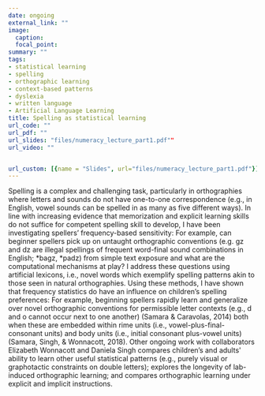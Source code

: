 ```yaml
---
date: ongoing
external_link: ""
image:
  caption:
  focal_point:
summary: ""
tags:
- statistical learning
- spelling
- orthographic learning
- context-based patterns
- dyslexia
- written language
- Artificial Language Learning
title: Spelling as statistical learning
url_code: ""
url_pdf: ""
url_slides: "files/numeracy_lecture_part1.pdf""
url_video: ""


url_custom: [{name = "Slides", url="files/numeracy_lecture_part1.pdf"}]
---
```


Spelling is a complex and challenging task, particularly in orthographies where letters and sounds do not have one-to-one correspondence (e.g., in English, vowel sounds can be spelled in as many as five different ways). In line with increasing evidence that memorization and explicit learning skills do not suffice for competent spelling skill to develop, I have been investigating spellers’ frequency-based sensitivity: For example, can beginner spellers pick up on untaught orthographic conventions (e.g. gz and dz are illegal spellings of frequent word-final sound combinations in English; *bagz, *padz) from simple text exposure and what are the computational mechanisms at play? I address these questions using artificial lexicons, i.e., novel words which exemplify spelling patterns akin to those seen in natural orthographies. Using these methods, I have shown that frequency statistics do have an influence on children’s spelling preferences: For example, beginning spellers rapidly learn and generalize over novel orthographic conventions for permissible letter contexts (e.g., d and o cannot occur next to one another) (Samara & Caravolas, 2014) both when these are embedded within rime units (i.e., vowel-plus-final-consonant units) and body units (i.e., initial consonant plus-vowel units) (Samara, Singh, & Wonnacott, 2018). Other ongoing work with collaborators Elizabeth Wonnacott and Daniela Singh compares children’s and adults' ability to learn other useful statistical patterns (e.g., purely visual or graphotactic constraints on double letters); explores the longevity of lab-induced orthographic learning; and compares orthographic learning under explicit and implicit instructions.

